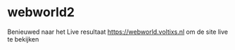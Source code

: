 # webworld2

Benieuwed naar het Live resultaat https://webworld.voltixs.nl om de site live te bekijken
